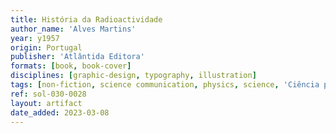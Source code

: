 ```yaml
---
title: História da Radioactividade
author_name: 'Alves Martins'
year: y1957
origin: Portugal
publisher: 'Atlântida Editora'
formats: [book, book-cover]
disciplines: [graphic-design, typography, illustration]
tags: [non-fiction, science communication, physics, science, 'Ciência para Gente Nova']
ref: sol-030-0028
layout: artifact
date_added: 2023-03-08
---
```

